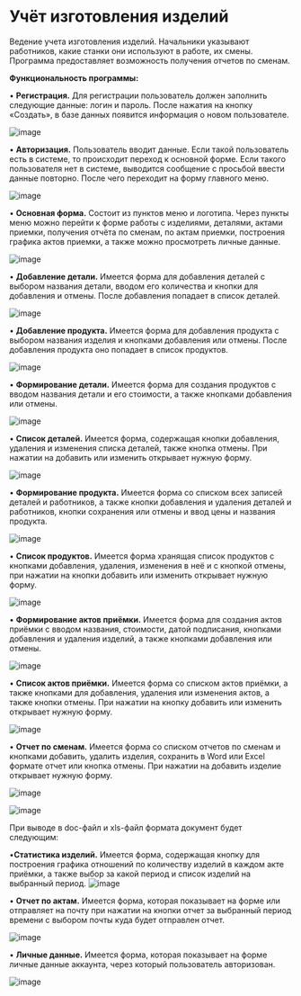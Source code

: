 # Учёт изготовления изделий
Ведение учета изготовления изделий. Начальники указывают работников, какие станки они используют в работе, их смены. Программа предоставляет возможность получения отчетов по сменам.

**Функциональность программы:**

•	**Регистрация.** Для регистрации пользователь должен заполнить следующие данные: логин и пароль. 
После нажатия на кнопку «Создать», в базе данных появится информация о новом пользователе.

 ![image](https://github.com/a-shdv/gotowork-factory-desktop/assets/54847558/f4e52dd3-99c7-46eb-abde-8cfb0fb11675)

•	**Авторизация.** Пользователь вводит данные. Если такой пользователь есть в системе, то происходит переход к основной форме. Если такого пользователя нет в системе, выводится сообщение с просьбой ввести данные повторно. После чего переходит на форму главного меню.

 ![image](https://github.com/a-shdv/gotowork-factory-desktop/assets/54847558/49d21246-6dd4-47d0-be4a-2c50b3027cb6)

•	**Основная форма.** Состоит из пунктов меню и логотипа. Через пункты меню можно перейти к форме работы с изделиями, деталями, актами приемки, получения отчёта по сменам, по актам приемки, построения графика актов приемки, а также можно просмотреть личные данные.

 ![image](https://github.com/a-shdv/gotowork-factory-desktop/assets/54847558/c8262000-f839-4e61-a98d-19af16984ae1)

•	**Добавление детали.** Имеется форма для добавления деталей с выбором названия детали, вводом его количества и кнопки для добавления и отмены. После добавления попадает в список деталей.

 ![image](https://github.com/a-shdv/gotowork-factory-desktop/assets/54847558/6a3f943f-803e-476a-93ec-5d30dbb19df2)

•	**Добавление продукта.** Имеется форма для добавления продукта с выбором названия изделия и кнопками добавления или отмены. После добавления продукта оно попадает в список продуктов.

 ![image](https://github.com/a-shdv/gotowork-factory-desktop/assets/54847558/3149b3ee-e941-499b-9484-4ccb8704d49d)

•	**Формирование детали.** Имеется форма для создания продуктов с вводом названия детали и его стоимости, а также кнопками добавления или отмены. 

 ![image](https://github.com/a-shdv/gotowork-factory-desktop/assets/54847558/f31fb45d-de56-4968-ae22-8e6fef6d3537)

•	**Список деталей.** Имеется форма, содержащая кнопки добавления, удаления и изменения списка деталей, также кнопка отмены. При нажатии на добавить или изменить открывает нужную форму.

 ![image](https://github.com/a-shdv/gotowork-factory-desktop/assets/54847558/ec7ecc89-2eac-484e-aab0-c7ba1a939acd)

•	**Формирование продукта.** Имеется форма со списком всех записей деталей и работников, а также кнопки добавления и удаления деталей и работников, кнопки сохранения или отмены и ввод цены и названия продукта.

 ![image](https://github.com/a-shdv/gotowork-factory-desktop/assets/54847558/6a726c58-5fad-4996-a60a-85c24e804dab)

•	**Список продуктов.** Имеется форма хранящая список продуктов с кнопками добавления, удаления, изменения в неё и с кнопкой отмены, при нажатии на кнопки добавить или изменить открывает нужную форму.

 ![image](https://github.com/a-shdv/gotowork-factory-desktop/assets/54847558/96398c9f-8700-47a2-b0de-bb9ce899aadb)

•	**Формирование актов приёмки.** Имеется форма для создания актов приёмки с вводом названия, стоимости, датой подписания, кнопками добавления и удаления изделий, а также кнопками добавления или отмены.

 ![image](https://github.com/a-shdv/gotowork-factory-desktop/assets/54847558/1104a4dc-ae7a-4287-ba9f-0908fb7ea9fb)

•	**Список актов приёмки.** Имеется форма со списком актов приёмки, а также кнопками для добавления, удаления или изменения актов, а также кнопки отмены. При нажатии на кнопку добавить или изменить открывает нужную форму.

 ![image](https://github.com/a-shdv/gotowork-factory-desktop/assets/54847558/46ed2ab7-2518-425a-915a-ebd955f8a547)

•	**Отчет по сменам.** Имеется форма со списком отчетов по сменам и кнопками добавить, удалить изделия, сохранить в Word или Excel формате отчет или кнопка отмены. При нажатии на добавить изделие открывает нужную форму.

![image](https://github.com/a-shdv/gotowork-factory-desktop/assets/54847558/166ca930-b9c9-4e04-849d-87a04370ca4b)

![image](https://github.com/a-shdv/gotowork-factory-desktop/assets/54847558/9313cad8-5ea6-4222-a6b9-ce9ef4de4658)

 
При выводе в doc-файл и xls-файл формата документ будет следующим:

 
•**Статистика изделий.** Имеется форма, содержащая кнопку для построения графика отношений по количеству изделий в каждом акте приёмки, а также выбор за какой период и список изделий на выбранный период.
 ![image](https://github.com/a-shdv/gotowork-factory-desktop/assets/54847558/d4c495a6-3e72-4484-bb85-921378764a5e)


•	**Отчет по актам.** Имеется форма, которая показывает на форме или отправляет на почту при нажатии на кнопки отчет за выбранный период времени с выбором почты куда будет отправлен отчет. 

 ![image](https://github.com/a-shdv/gotowork-factory-desktop/assets/54847558/2bb21c62-9eae-47a1-bd98-1da631d83398)

•	**Личные данные.** Имеется форма, которая показывает на форме личные данные аккаунта, через который пользователь авторизован. 

![image](https://github.com/a-shdv/gotowork-factory-desktop/assets/54847558/fd8bd858-ca29-4a6c-8292-3de5212d0ac3)
